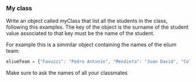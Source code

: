 ### My class

Write an object called myClass that list all the students in the class, following this examples. The key of the object is the surname of the student value associated to that key must be the name of the student.

For example this is a simmilar object containing the names of the elium team:

```jsx
eliumTeam = {"Favuzzi": "Pedro Antonio", "Mendieta": "Juan David", "Cole": "Evan", "Bedoya": "Alejandro"}

```

Make sure to ask the names of all your classmates 